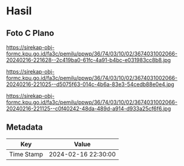# Hasil

## Foto C Plano

https://sirekap-obj-formc.kpu.go.id/fa3c/pemilu/ppwp/36/74/03/10/02/3674031002066-20240216-221628--2c419ba0-61fc-4a91-b4bc-e031983cc8b8.jpg

https://sirekap-obj-formc.kpu.go.id/fa3c/pemilu/ppwp/36/74/03/10/02/3674031002066-20240216-221025--d5075f63-014c-4b6a-83e3-54cedb88e0e4.jpg

https://sirekap-obj-formc.kpu.go.id/fa3c/pemilu/ppwp/36/74/03/10/02/3674031002066-20240216-221125--c0f40242-48da-489d-a914-d933a25cf6f6.jpg


## Metadata

| Key        | Value               |
| ---------- | ------------------- |
| Time Stamp | 2024-02-16 22:30:00 |



